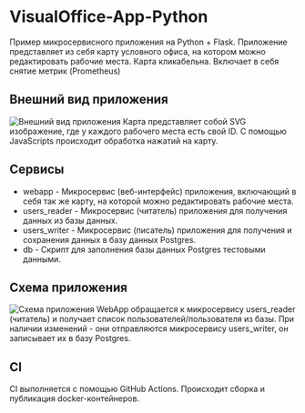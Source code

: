 # VisualOffice-App-Python
Пример микросервисного приложения на Python + Flask.
Приложение представляет из себя карту условного офиса, на котором можно редактировать рабочие места. Карта кликабельна.
Включает в себя снятие метрик (Prometheus)
## Внешний вид приложения
![Внешний вид приложения](https://i.ibb.co/XbT4nVb/screen.png)
Карта представляет собой SVG изображение, где у каждого рабочего места есть свой ID.
С помощью JavaScripts происходит обработка нажатий на карту.
## Сервисы
* webapp - Микросервис (веб-интерфейс) приложения, включающий в себя так же карту, на которой можно редактировать рабочие места.
* users_reader - Микросервис (читатель) приложения для получения данных из базы данных.
* users_writer - Микросервис (писатель) приложения для получения и сохранения данных в базу данных Postgres.
* db - Скрипт для заполнения базы данных Postgres тестовыми данными.
## Схема приложения
![Схема приложения](https://i.ibb.co/y0SzFRd/screen-scheme.png) 
WebApp обращается к микросервису users_reader (читатель) и получает список пользователей/пользователя из базы.
При наличии изменений - они отправляются микросервису users_writer, он записывает их в базу Postgres.
## CI
CI выполняется с помощью GitHub Actions. Происходит сборка и публикация docker-контейнеров.
